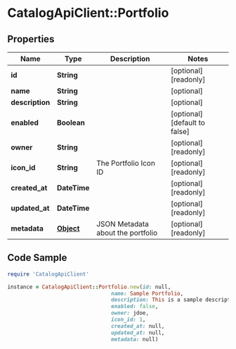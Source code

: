 # CatalogApiClient::Portfolio

## Properties

Name | Type | Description | Notes
------------ | ------------- | ------------- | -------------
**id** | **String** |  | [optional] [readonly] 
**name** | **String** |  | [optional] 
**description** | **String** |  | [optional] 
**enabled** | **Boolean** |  | [optional] [default to false]
**owner** | **String** |  | [optional] [readonly] 
**icon_id** | **String** | The Portfolio Icon ID | [optional] [readonly] 
**created_at** | **DateTime** |  | [optional] [readonly] 
**updated_at** | **DateTime** |  | [optional] [readonly] 
**metadata** | [**Object**](.md) | JSON Metadata about the portfolio | [optional] [readonly] 

## Code Sample

```ruby
require 'CatalogApiClient'

instance = CatalogApiClient::Portfolio.new(id: null,
                                 name: Sample Portfolio,
                                 description: This is a sample description for a portfolio.,
                                 enabled: false,
                                 owner: jdoe,
                                 icon_id: 1,
                                 created_at: null,
                                 updated_at: null,
                                 metadata: null)
```


